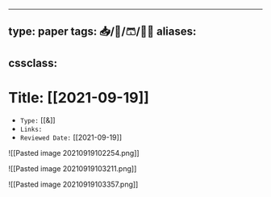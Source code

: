 
---
type: paper
tags: 📥️/📜️/🩳/👷‍♂️
aliases:
  - 
cssclass: 
---



# Title: **[[2021-09-19]]**
- `Type:` [[&]]
- `Links:`
- `Reviewed Date:` [[2021-09-19]]

![[Pasted image 20210919102254.png]]


![[Pasted image 20210919103211.png]]

![[Pasted image 20210919103357.png]]
